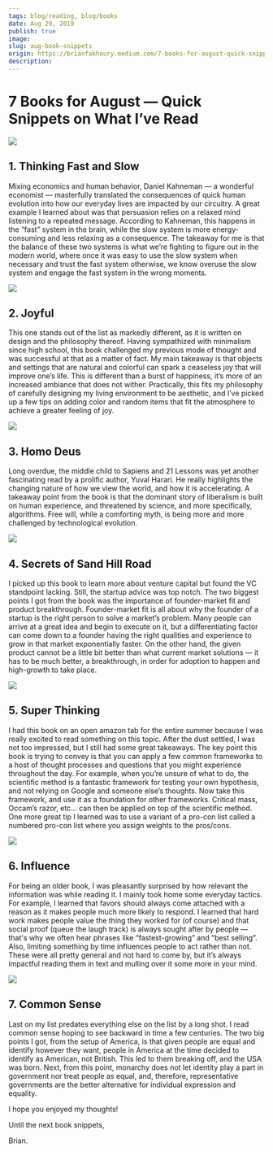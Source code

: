 ```yaml
---
tags: blog/reading, blog/books
date: Aug 29, 2019
publish: true
image: 
slug: aug-book-snippets
origin: https://brianfakhoury.medium.com/7-books-for-august-quick-snippets-on-what-ive-read-65a1a5a0885
description: 
---
```

# 7 Books for August — Quick Snippets on What I’ve Read

![](Blog/Assets/0!H0n3mLNUMbaJIBr5.jpg)

## 1. Thinking Fast and Slow

Mixing economics and human behavior, Daniel Kahneman — a wonderful economist — masterfully translated the consequences of quick human evolution into how our everyday lives are impacted by our circuitry. A great example I learned about was that persuasion relies on a relaxed mind listening to a repeated message. According to Kahneman, this happens in the “fast” system in the brain, while the slow system is more energy-consuming and less relaxing as a consequence. The takeaway for me is that the balance of these two systems is what we’re fighting to figure out in the modern world, where once it was easy to use the slow system when necessary and trust the fast system otherwise, we know overuse the slow system and engage the fast system in the wrong moments.

![](Blog/Assets/0!EVyyAZeIm8O-WXXc.jpg)

## 2. Joyful

This one stands out of the list as markedly different, as it is written on design and the philosophy thereof. Having sympathized with minimalism since high school, this book challenged my previous mode of thought and was successful at that as a matter of fact. My main takeaway is that objects and settings that are natural and colorful can spark a ceaseless joy that will improve one’s life. This is different than a burst of happiness, it’s more of an increased ambiance that does not wither. Practically, this fits my philosophy of carefully designing my living environment to be aesthetic, and I’ve picked up a few tips on adding color and random items that fit the atmosphere to achieve a greater feeling of joy.

![](Blog/Assets/0!tllELwQGkj7_vn7i.jpg)

## 3. Homo Deus

Long overdue, the middle child to Sapiens and 21 Lessons was yet another fascinating read by a prolific author, Yuval Harari. He really highlights the changing nature of how we view the world, and how it is accelerating. A takeaway point from the book is that the dominant story of liberalism is built on human experience, and threatened by science, and more specifically, algorithms. Free will, while a comforting myth, is being more and more challenged by technological evolution.

![](Blog/Assets/0!hVXm6lHwgKhlKhdc.jpg)

## 4. Secrets of Sand Hill Road

I picked up this book to learn more about venture capital but found the VC standpoint lacking. Still, the startup advice was top notch. The two biggest points I got from the book was the importance of founder-market fit and product breakthrough. Founder-market fit is all about why the founder of a startup is the right person to solve a market’s problem. Many people can arrive at a great idea and begin to execute on it, but a differentiating factor can come down to a founder having the right qualities and experience to grow in that market exponentially faster. On the other hand, the given product cannot be a little bit better than what current market solutions — it has to be much better, a breakthrough, in order for adoption to happen and high-growth to take place.

![](Blog/Assets/0!fbgDA8Vyk8yBN9PQ.jpg)

## 5. Super Thinking

I had this book on an open amazon tab for the entire summer because I was really excited to read something on this topic. After the dust settled, I was not too impressed, but I still had some great takeaways. The key point this book is trying to convey is that you can apply a few common frameworks to a host of thought processes and questions that you might experience throughout the day. For example, when you’re unsure of what to do, the scientific method is a fantastic framework for testing your own hypothesis, and not relying on Google and someone else’s thoughts. Now take this framework, and use it as a foundation for other frameworks. Critical mass, Occam’s razor, etc… can then be applied on top of the scientific method. One more great tip I learned was to use a variant of a pro-con list called a numbered pro-con list where you assign weights to the pros/cons.

![](Blog/Assets/0!tnyo9rabZyyPQjhP.jpg)

## 6. Influence

For being an older book, I was pleasantly surprised by how relevant the information was while reading it. I mainly took home some everyday tactics. For example, I learned that favors should always come attached with a reason as it makes people much more likely to respond. I learned that hard work makes people value the thing they worked for (of course) and that social proof (queue the laugh track) is always sought after by people — that's why we often hear phrases like “fastest-growing” and “best selling”. Also, limiting something by time influences people to act rather than not. These were all pretty general and not hard to come by, but it’s always impactful reading them in text and mulling over it some more in your mind.

![](Blog/Assets/0!vDA-Jxo3YvU6ZS6X.jpg)

## 7. Common Sense

Last on my list predates everything else on the list by a long shot. I read common sense hoping to see backward in time a few centuries. The two big points I got, from the setup of America, is that given people are equal and identify however they want, people in America at the time decided to identify as American, not British. This led to them breaking off, and the USA was born. Next, from this point, monarchy does not let identity play a part in government nor treat people as equal, and, therefore, representative governments are the better alternative for individual expression and equality.

I hope you enjoyed my thoughts!

Until the next book snippets,

Brian.